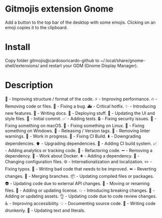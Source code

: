 # Gitmojis extension Gnome
Add a button to the top bar of the desktop with some emojis. Clicking on an emoji copies it to the clipboard.

# Install
Copy folder gitmojis@cardosoricardo-github to ~/.local/share/gnome-shell/extensions/ and restart your GDM (Gnome Display Manager).

# Description
 🎨 - Improving structure / format of the code.
 ⚡️ - Improving performance.
 🔥 - Removing code or files.
 🐛 - Fixing a bug.
 🚑 - Critical hotfix.
 ✨ - Introducing new features.
 📝 - Writing docs.
 🚀 - Deploying stuff.
 💄 - Updating the UI and style files.
 🎉 - Initial commit.
 ✅ - Adding tests.
 🔒 - Fixing security issues.
 🍎 - Fixing something on macOS.
 🐧 - Fixing something on Linux.
 🏁 - Fixing something on Windows.
 🔖 - Releasing / Version tags.
 🚨 - Removing linter warnings.
 🚧 - Work in progress.
 💚 - Fixing CI Build.
 ⬇️ - Downgrading dependencies.
 ⬆️ - Upgrading dependencies.
 👷 - Adding CI build system.
 📈 - Adding analytics or tracking code.
 🔨 - Refactoring code.
 ➖ - Removing a dependency.
 🐳 - Work about Docker.
 ➕ - Adding a dependency.
 🔧 - Changing configuration files.
 🌐 - Internationalization and localization.
 ✏️ - Fixing typos.
 💩 - Writing bad code that needs to be improved.
 ⏪ - Reverting changes.
 🔀 - Merging branches.
 📦 - Updating compiled files or packages.
 👽 - Updating code due to external API changes.
 🚚 - Moving or renaming files.
 📄 - Adding or updating license.
 💥 - Introducing breaking changes.
 🍱 - Adding or updating assets.
 👌 - Updating code due to code review changes.
 ♿️ - Improving accessibility.
 💡 - Documenting source code.
 🍻 - Writing code drunkenly.
 💬 - Updating text and literals.
